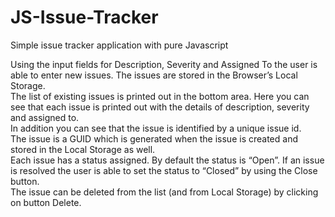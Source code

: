 # JS-Issue-Tracker
Simple issue tracker application with pure Javascript

Using the input fields for Description, Severity and Assigned To the user is able to enter new issues. The issues are stored in the Browser’s Local Storage.<br>
The list of existing issues is printed out in the bottom area. Here you can see that each issue is printed out with the details of description, severity and assigned to.<br> 
In addition you can see that the issue is identified by a unique issue id. <br>
The issue is a GUID which is generated when the issue is created and stored in the Local Storage as well.<br>
Each issue has a status assigned. By default the status is “Open”. If an issue is resolved the user is able to set the status to “Closed” by using the Close button.<br>
The issue can be deleted from the list (and from Local Storage) by clicking on button Delete.
